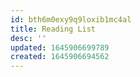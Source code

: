 ```yaml
---
id: bth6m0exy9q9loxib1mc4al
title: Reading List
desc: ''
updated: 1645906699789
created: 1645906694562
---
```






